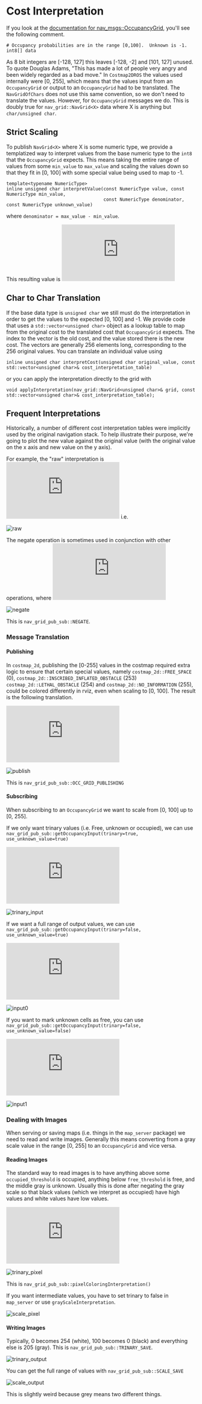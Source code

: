 # Cost Interpretation

If you look at the [documentation for nav_msgs::OccupancyGrid](http://docs.ros.org/melodic/api/nav_msgs/html/msg/OccupancyGrid.html), you'll see the following comment.

```
# Occupancy probabilities are in the range [0,100].  Unknown is -1.
int8[] data
```
As 8 bit integers are [-128, 127] this leaves [-128, -2] and [101, 127] unused. To quote Douglas Adams, "This has made a lot of people very angry and been widely regarded as a bad move." In `Costmap2DROS` the values used internally were [0, 255], which means that the values input from an `OccupancyGrid` or output to an `OccupancyGrid` had to be translated. The `NavGridOfChars` does not use this same convention, so we don't need to translate the values. However, for `OccupancyGrid` messages we do. This is doubly true for `nav_grid::NavGrid<X>` data where X is anything but `char/unsigned char`.

## Strict Scaling
To publish `NavGrid<X>` where X is some numeric type, we provide a templatized way to interpret values from the base numeric type to the `int8` that the `OccupancyGrid` expects. This means taking the entire range of values from some `min_value` to `max_value` and scaling the values down so that they fit in [0, 100] with some special value being used to map to -1.
```
template<typename NumericType>
inline unsigned char interpretValue(const NumericType value, const NumericType min_value,
                                    const NumericType denominator, const NumericType unknown_value)
```
where `denominator = max_value - min_value`.

This resulting value is
![f(x) = 100 * (x - min_value) / denominator](https://latex.codecogs.com/gif.latex?f%28x%29%20%3D%20%5Cleft%5C%7B%20%5Cbegin%7Barray%7D%7Blr%7D%20%5Ctext%7B-1%7D%20%26%20%3A%20%5Ctext%7Bunknown%20value%7D%5C%5C%20%5Cfrac%7B100%20*%20%28x%20-%20min%5C_value%29%7D%7Bdenominator%7D%20%26%20%3A%20%5Ctext%7Botherwise%7D%20%5C%5C%20%5Cend%7Barray%7D%20%5Cright.)

## Char to Char Translation
If the base data type is `unsigned char` we still must do the interpretation in order to get the values to the expected [0, 100] and -1. We provide code that uses a `std::vector<unsigned char>` object as a lookup table to map from the original cost to the translated cost that `OccupancyGrid` expects. The index to the vector is the old cost, and the value stored there is the new cost. The vectors are generally 256 elements long, corresponding to the 256 original values. You can translate an individual value using
```
inline unsigned char interpretCost(unsigned char original_value, const std::vector<unsigned char>& cost_interpretation_table)
```
or you can apply the interpretation directly to the grid with
```
void applyInterpretation(nav_grid::NavGrid<unsigned char>& grid, const std::vector<unsigned char>& cost_interpretation_table);
```

## Frequent Interpretations
Historically, a number of different cost interpretation tables were implicitly used by the original navigation stack. To help illustrate their purpose, we're going to plot the new value against the original value (with the original value on the x axis and new value on the y axis).

For example, the "raw" interpretation is ![f(x) = x](https://latex.codecogs.com/gif.latex?f%28x%29%20%3D%20x) i.e.

![raw](raw.png)

The negate operation is sometimes used in conjunction with other operations, where ![f(x) = 255 - x](https://latex.codecogs.com/gif.latex?f%28x%29%20%3D%20255%20-%20x)

![negate](negate.png)

This is `nav_grid_pub_sub::NEGATE`.

### Message Translation
#### Publishing
In `costmap_2d`, publishing the [0-255] values in the costmap required extra logic to ensure that certain special values, namely `costmap_2d::FREE_SPACE` (0), `costmap_2d::INSCRIBED_INFLATED_OBSTACLE` (253) `costmap_2d::LETHAL_OBSTACLE` (254) and `costmap_2d::NO_INFORMATION` (255), could be colored differently in rviz, even when scaling to [0, 100]. The result is the following translation.

![publishing equation](https://latex.codecogs.com/gif.latex?f%28x%29%20%3D%20%5Cleft%5C%7B%20%5Cbegin%7Barray%7D%7Blr%7D%200%20%26%20%3A%20%5Ctext%7BFREE%5C_SPACE%20%28x%3D0%29%29%7D%20%5C%5C%20%5Cfrac%7B97%28x-1%29%7D%7B251%7D%20%26%20%3A%20x%3D1-252%5C%5C%2099%20%26%20%3A%20%5Ctext%7BINSCRIBED%5C_INFLATED%5C_OBSTACLE%20%28x%3D253%29%7D%20%5C%5C%20100%20%26%20%3A%20%5Ctext%7BLETHAL%5C_OBSTACLE%20%28x%3D254%29%7D%20%5C%5C%20255%20%26%20%3A%20%5Ctext%7BNO%5C_INFORMATION%20%28x%3D255%29%7D%20%5C%5C%20%5Cend%7Barray%7D%20%5Cright.)

![publish](publish.png)

This is `nav_grid_pub_sub::OCC_GRID_PUBLISHING`

#### Subscribing
When subscribing to an `OccupancyGrid` we want to scale from [0, 100] up to [0, 255].

If we only want trinary values (i.e. Free, unknown or occupied), we can use `nav_grid_pub_sub::getOccupancyInput(trinary=true, use_unknown_value=true)`

![0-99 is 0, 100-254 is 254 and 255 is 255](https://latex.codecogs.com/gif.latex?f%28x%29%20%3D%20%5Cleft%5C%7B%20%5Cbegin%7Barray%7D%7Blr%7D%20%5Ctext%7B0%7D%20%26%20%3A%200-99%5C%5C%20%5Ctext%7B254%7D%20%26%20%3A%20100-254%5C%5C%20%5Ctext%7B255%7D%20%26%20%3A255%20%5C%5C%20%5Cend%7Barray%7D%20%5Cright.)

![trinary_input](trinary_input.png)

If we want a full range of output values, we can use `nav_grid_pub_sub::getOccupancyInput(trinary=false, use_unknown_value=true)`

![0-99 is scaled, 100-254 is 254 and 255 is 255](https://latex.codecogs.com/gif.latex?f%28x%29%20%3D%20%5Cleft%5C%7B%20%5Cbegin%7Barray%7D%7Blr%7D%20%5Cfrac%7Bx%20*%20254%7D%7B100%7D%20%26%20%3A%200-99%5C%5C%20%5Ctext%7B254%7D%20%26%20%3A%20100-254%5C%5C%20%5Ctext%7B255%7D%20%26%20%3A255%20%5C%5C%20%5Cend%7Barray%7D%20%5Cright.)

![input0](input0.png)

If you want to mark unknown cells as free, you can use  `nav_grid_pub_sub::getOccupancyInput(trinary=false, use_unknown_value=false)`

![0-99 is scaled, 100-254 is 254 and 255 is 0](https://latex.codecogs.com/gif.latex?f%28x%29%20%3D%20%5Cleft%5C%7B%20%5Cbegin%7Barray%7D%7Blr%7D%20%5Cfrac%7Bx%20*%20254%7D%7B100%7D%20%26%20%3A%200-99%5C%5C%20%5Ctext%7B254%7D%20%26%20%3A%20100-254%5C%5C%20%5Ctext%7B0%7D%20%26%20%3A255%20%5C%5C%20%5Cend%7Barray%7D%20%5Cright.)

![input1](input1.png)

### Dealing with Images
When serving or saving maps (i.e. things in the `map_server` package) we need to read and write images. Generally this means converting from a gray scale value in the range [0, 255] to an `OccupancyGrid` and vice versa.

#### Reading Images
The standard way to read images is to have anything above some `occupied_threshold` is occupied, anything below `free_threshold` is free, and the middle gray is unknown. Usually this is done after negating the gray scale so that black values (which we interpret as occupied) have high values and white values have low values.

![trinary](https://latex.codecogs.com/gif.latex?f%28x%29%20%3D%20%5Cleft%5C%7B%20%5Cbegin%7Barray%7D%7Blr%7D%20%5Ctext%7B0%7D%20%26%20%3A%20x%20%3C%20free%5C_thresh%5C%5C%20%5Ctext%7B100%7D%20%26%20%3A%20x%20%3E%20occ%5C_thresh%20%5C%5C%20%5Ctext%7B255%7D%20%26%20%3A%20otherwise%20%5C%5C%20%5Cend%7Barray%7D%20%5Cright.)

![trinary_pixel](trinary_pixel.png)

This is `nav_grid_pub_sub::pixelColoringInterpretation()`

If you want intermediate values, you have to set trinary to false in `map_server` or use `grayScaleInterpretation`.

![scale_pixel](scale_pixel.png)

#### Writing Images
Typically, 0 becomes 254 (white), 100 becomes 0 (black) and everything else is 205 (gray). This is `nav_grid_pub_sub::TRINARY_SAVE`.

![trinary_output](trinary_output.png)

You can get the full range of values with `nav_grid_pub_sub::SCALE_SAVE`

![scale_output](scale_output.png)

This is slightly weird because grey means two different things.
